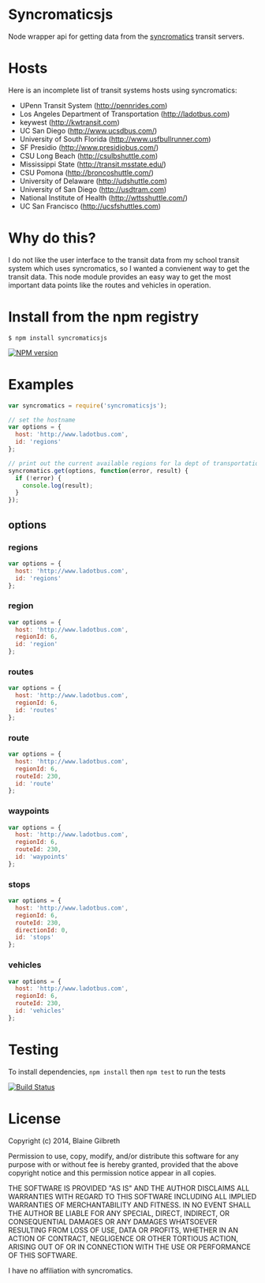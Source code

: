 # Syncromaticsjs
Node wrapper api for getting data from the [syncromatics](http://syncromatics.com) transit servers.

# Hosts
Here is an incomplete list of transit systems hosts using syncromatics:

* UPenn Transit System (http://pennrides.com)
* Los Angeles Department of Transportation (http://ladotbus.com)
* keywest (http://kwtransit.com)
* UC San Diego (http://www.ucsdbus.com/)
* University of South Florida (http://www.usfbullrunner.com)
* SF Presidio (http://www.presidiobus.com/)
* CSU Long Beach (http://csulbshuttle.com)
* Mississippi State (http://transit.msstate.edu/)
* CSU Pomona (http://broncoshuttle.com/)
* University of Delaware (http://udshuttle.com)
* University of San Diego (http://usdtram.com)
* National Institute of Health (http://wttsshuttle.com/)
* UC San Francisco (http://ucsfshuttles.com)

# Why do this?
I do not like the user interface to the transit data from my school transit system which uses syncromatics, so I wanted a convienent way to get the transit data. This node module provides an easy way to get the most important data points like the routes and vehicles in operation.

# Install from the npm registry

`$ npm install syncromaticsjs`

[![NPM version](https://badge.fury.io/js/syncromaticsjs.svg)](http://badge.fury.io/js/syncromaticsjs)

# Examples

```javascript
var syncromatics = require('syncromaticsjs');

// set the hostname
var options = {
  host: 'http://www.ladotbus.com',
  id: 'regions'
};

// print out the current available regions for la dept of transportation
syncromatics.get(options, function(error, result) {
  if (!error) {
    console.log(result);
  }
});

```

## options
### regions
```javascript
var options = {
  host: 'http://www.ladotbus.com',
  id: 'regions'
};
```

### region
```javascript
var options = {
  host: 'http://www.ladotbus.com',
  regionId: 6,
  id: 'region'
};
```

### routes
```javascript
var options = {
  host: 'http://www.ladotbus.com',
  regionId: 6,
  id: 'routes'
};
```

### route
```javascript
var options = {
  host: 'http://www.ladotbus.com',
  regionId: 6,
  routeId: 230,
  id: 'route'
};
```

### waypoints
```javascript
var options = {
  host: 'http://www.ladotbus.com',
  regionId: 6,
  routeId: 230,
  id: 'waypoints'
};
```

### stops
```javascript
var options = {
  host: 'http://www.ladotbus.com',
  regionId: 6,
  routeId: 230,
  directionId: 0,
  id: 'stops'
};
```

### vehicles
```javascript
var options = {
  host: 'http://www.ladotbus.com',
  regionId: 6,
  routeId: 230,
  id: 'vehicles'
};
```

# Testing
To install dependencies, `npm install` then `npm test` to run the tests

[![Build Status](https://travis-ci.org/bgilb/syncromaticsjs.svg?branch=master)](https://travis-ci.org/bgilb/syncromaticsjs)

# License
Copyright (c) 2014, Blaine Gilbreth

Permission to use, copy, modify, and/or distribute this software for any purpose with or without fee is hereby granted, provided that the above copyright notice and this permission notice appear in all copies.

THE SOFTWARE IS PROVIDED "AS IS" AND THE AUTHOR DISCLAIMS ALL WARRANTIES WITH REGARD TO THIS SOFTWARE INCLUDING ALL IMPLIED WARRANTIES OF MERCHANTABILITY AND FITNESS. IN NO EVENT SHALL THE AUTHOR BE LIABLE FOR ANY SPECIAL, DIRECT, INDIRECT, OR CONSEQUENTIAL DAMAGES OR ANY DAMAGES WHATSOEVER RESULTING FROM LOSS OF USE, DATA OR PROFITS, WHETHER IN AN ACTION OF CONTRACT, NEGLIGENCE OR OTHER TORTIOUS ACTION, ARISING OUT OF OR IN CONNECTION WITH THE USE OR PERFORMANCE OF THIS SOFTWARE.

I have no affiliation with syncromatics.